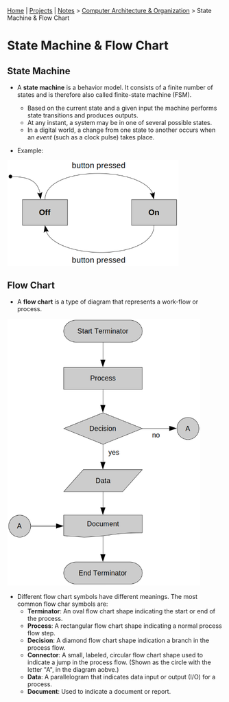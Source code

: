 [Home](../../) | [Projects](../../projects) | [Notes](../) > <a href="./">Computer Architecture & Organization</a> > State Machine & Flow Chart

# State Machine & Flow Chart



## State Machine

* A **state machine** is a behavior model. It consists of a finite number of states and is therefore also called finite-state machine (FSM).
  * Based on the current state and a given input the machine performs state transitions and produces outputs.
  * At any instant, a system may be in one of several possible states.
  * In a digital world, a change from one state to another occurs when an *event* (such as a clock pulse) takes place.

* Example:

  

<img src="./img/state-machine.png" alt="state-machine" width="400">





## Flow Chart

* A **flow chart** is a type of diagram that represents a work-flow or process.



<img src="./img/flow-chart.png" alt="flow-chart" width="450">



* Different flow chart symbols have different meanings. The most common flow char symbols are:
    - **Terminator**: An oval flow chart shape indicating the start or end of the process.
    - **Process**: A rectangular flow chart shape indicating a normal process flow step.
    - **Decision**: A diamond flow chart shape indication a branch in the process flow.
    - **Connector**: A small, labeled, circular flow chart shape used to indicate a jump in the process flow. (Shown as the circle with the letter "A", in the diagram aobve.)
    - **Data**: A parallelogram that indicates data input or output (I/O) for a process.
    - **Document**: Used to indicate a document or report.
